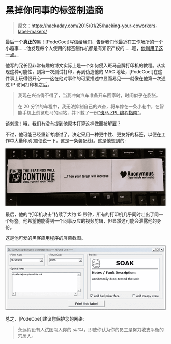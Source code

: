 # 黑掉你同事的标签制造商

> 原文：<https://hackaday.com/2015/01/25/hacking-your-coworkers-label-makers/>

最后一个**真正的**黑！[PodeCoet]写信给我们，告诉我们他最近在工作场所的一个小趣事……他发现每个人使用的标签制作机都是有知识产权的……嗯，[他利用了这一点。](http://ultrakeet.com.au/casual/003-hijack-your-coworkers-label-printers)

他写的冗长但非常有趣的博文实际上是一个如何侵入斑马品牌打印机的教程。从实现这种可能性，到第一次测试打印，再到伪造他的 MAC 地址，[PodeCoet]在这件事上玩得很开心——这在他对事件的可爱描述中显而易见——就像在他第一次通过 IP 访问打印机之后。

> 我现在兴奋得不得了，当我冲向汽车准备开车回家时，时间似乎在膨胀。
> 
> 在 20 分钟的车程中，我无法抑制自己的兴奋，将车停在一条小巷中，在智能手机上浏览斑马的网站，并下载了一份[“斑马 ZPL 编程指南”](http://www.zebra.com/content/dam/zebra/manuals/en-us/software/zpl-zbi2-pm-en.pdf)。

谈刺激！哦，我们有没有提到他原本打算这样做而被解雇？

不过，他可能已经重新考虑过了，决定采用一种更中性、更友好的标签，以便在工作中大量印刷(顺便说一下，这是一条装配线)。这是他想到的:

[![FC03_trialRun](img/f9f60bb43c74da5a095c982a6340b97e.png)](https://hackaday.com/wp-content/uploads/2015/01/fc03_trialrun.jpg)

最后，他的“打印机攻击”持续了大约 15 秒钟，所有的打印机几乎同时吐出了同一个标签。他希望他能得到一个同事反应的视频剪辑，但显然这可能会泄露他的身份。

这是他可爱的黑客应用程序的屏幕截图。

[![FC03_labelInterface](img/0ed4ea555e36d99b371145cae4142014.png)](https://hackaday.com/wp-content/uploads/2015/01/fc03_labelinterface.gif)

总之，[PodeCoet]建议您保护您的网络:

> 永远假设有人试图闯入你的 s#%t，即使你认为你的员工是努力收支平衡的穴居人。